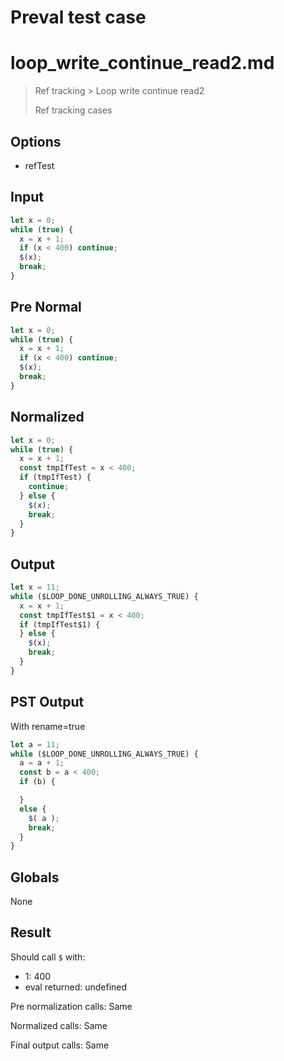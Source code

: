 # Preval test case

# loop_write_continue_read2.md

> Ref tracking > Loop write continue read2
>
> Ref tracking cases

## Options

- refTest

## Input

`````js filename=intro
let x = 0;
while (true) {
  x = x + 1;
  if (x < 400) continue;
  $(x);
  break;
}
`````

## Pre Normal

`````js filename=intro
let x = 0;
while (true) {
  x = x + 1;
  if (x < 400) continue;
  $(x);
  break;
}
`````

## Normalized

`````js filename=intro
let x = 0;
while (true) {
  x = x + 1;
  const tmpIfTest = x < 400;
  if (tmpIfTest) {
    continue;
  } else {
    $(x);
    break;
  }
}
`````

## Output

`````js filename=intro
let x = 11;
while ($LOOP_DONE_UNROLLING_ALWAYS_TRUE) {
  x = x + 1;
  const tmpIfTest$1 = x < 400;
  if (tmpIfTest$1) {
  } else {
    $(x);
    break;
  }
}
`````

## PST Output

With rename=true

`````js filename=intro
let a = 11;
while ($LOOP_DONE_UNROLLING_ALWAYS_TRUE) {
  a = a + 1;
  const b = a < 400;
  if (b) {

  }
  else {
    $( a );
    break;
  }
}
`````

## Globals

None

## Result

Should call `$` with:
 - 1: 400
 - eval returned: undefined

Pre normalization calls: Same

Normalized calls: Same

Final output calls: Same
